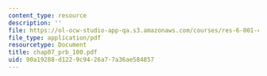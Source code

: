 ```yaml
---
content_type: resource
description: ''
file: https://ol-ocw-studio-app-qa.s3.amazonaws.com/courses/res-6-001-continuum-electromechanics-spring-2009/90a19288d1229c9426a77a36ae584857_chap07_prb_100.pdf
file_type: application/pdf
resourcetype: Document
title: chap07_prb_100.pdf
uid: 90a19288-d122-9c94-26a7-7a36ae584857
---
```

